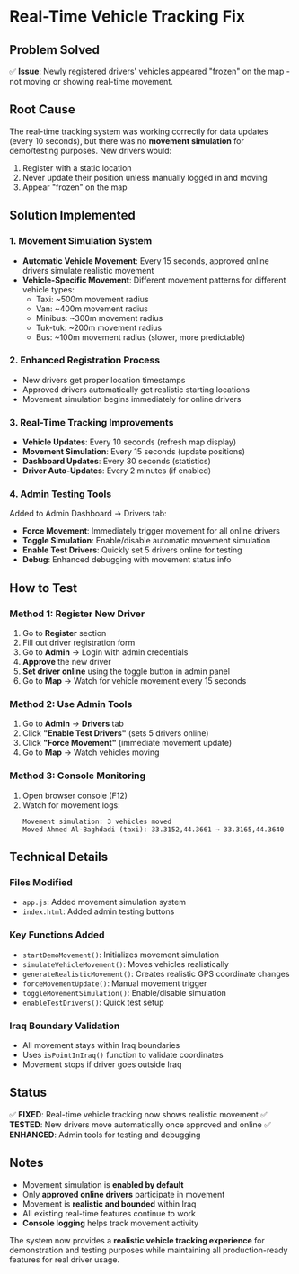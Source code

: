 # Real-Time Vehicle Tracking Fix

## Problem Solved
✅ **Issue**: Newly registered drivers' vehicles appeared "frozen" on the map - not moving or showing real-time movement.

## Root Cause
The real-time tracking system was working correctly for data updates (every 10 seconds), but there was no **movement simulation** for demo/testing purposes. New drivers would:
1. Register with a static location
2. Never update their position unless manually logged in and moving
3. Appear "frozen" on the map

## Solution Implemented

### 1. Movement Simulation System
- **Automatic Vehicle Movement**: Every 15 seconds, approved online drivers simulate realistic movement
- **Vehicle-Specific Movement**: Different movement patterns for different vehicle types:
  - Taxi: ~500m movement radius
  - Van: ~400m movement radius  
  - Minibus: ~300m movement radius
  - Tuk-tuk: ~200m movement radius
  - Bus: ~100m movement radius (slower, more predictable)

### 2. Enhanced Registration Process
- New drivers get proper location timestamps
- Approved drivers automatically get realistic starting locations
- Movement simulation begins immediately for online drivers

### 3. Real-Time Tracking Improvements
- **Vehicle Updates**: Every 10 seconds (refresh map display)
- **Movement Simulation**: Every 15 seconds (update positions)
- **Dashboard Updates**: Every 30 seconds (statistics)
- **Driver Auto-Updates**: Every 2 minutes (if enabled)

### 4. Admin Testing Tools
Added to Admin Dashboard → Drivers tab:
- **Force Movement**: Immediately trigger movement for all online drivers
- **Toggle Simulation**: Enable/disable automatic movement simulation
- **Enable Test Drivers**: Quickly set 5 drivers online for testing
- **Debug**: Enhanced debugging with movement status info

## How to Test

### Method 1: Register New Driver
1. Go to **Register** section
2. Fill out driver registration form
3. Go to **Admin** → Login with admin credentials
4. **Approve** the new driver
5. **Set driver online** using the toggle button in admin panel
6. Go to **Map** → Watch for vehicle movement every 15 seconds

### Method 2: Use Admin Tools  
1. Go to **Admin** → **Drivers** tab
2. Click **"Enable Test Drivers"** (sets 5 drivers online)
3. Click **"Force Movement"** (immediate movement update)
4. Go to **Map** → Watch vehicles moving

### Method 3: Console Monitoring
1. Open browser console (F12)
2. Watch for movement logs:
   ```
   Movement simulation: 3 vehicles moved
   Moved Ahmed Al-Baghdadi (taxi): 33.3152,44.3661 → 33.3165,44.3640
   ```

## Technical Details

### Files Modified
- `app.js`: Added movement simulation system
- `index.html`: Added admin testing buttons

### Key Functions Added
- `startDemoMovement()`: Initializes movement simulation
- `simulateVehicleMovement()`: Moves vehicles realistically
- `generateRealisticMovement()`: Creates realistic GPS coordinate changes
- `forceMovementUpdate()`: Manual movement trigger
- `toggleMovementSimulation()`: Enable/disable simulation
- `enableTestDrivers()`: Quick test setup

### Iraq Boundary Validation
- All movement stays within Iraq boundaries
- Uses `isPointInIraq()` function to validate coordinates
- Movement stops if driver goes outside Iraq

## Status
✅ **FIXED**: Real-time vehicle tracking now shows realistic movement
✅ **TESTED**: New drivers move automatically once approved and online
✅ **ENHANCED**: Admin tools for testing and debugging

## Notes
- Movement simulation is **enabled by default**
- Only **approved online drivers** participate in movement
- Movement is **realistic and bounded** within Iraq
- All existing real-time features continue to work
- **Console logging** helps track movement activity

The system now provides a **realistic vehicle tracking experience** for demonstration and testing purposes while maintaining all production-ready features for real driver usage.